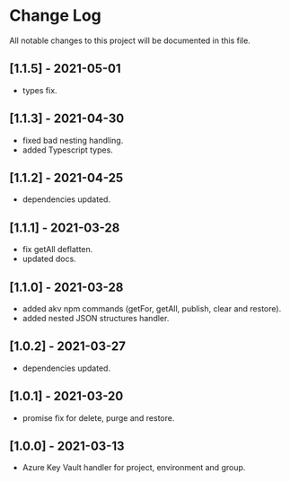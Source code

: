 # Change Log

All notable changes to this project will be documented in this file.

## [1.1.5] - 2021-05-01
-   types fix.

## [1.1.3] - 2021-04-30
-   fixed bad nesting handling.
-   added Typescript types.

## [1.1.2] - 2021-04-25
-   dependencies updated.
## [1.1.1] - 2021-03-28
-   fix getAll deflatten.
-   updated docs.

## [1.1.0] - 2021-03-28
-   added akv npm commands (getFor, getAll, publish, clear and restore).
-   added nested JSON structures handler.

## [1.0.2] - 2021-03-27
-   dependencies updated.

## [1.0.1] - 2021-03-20
-   promise fix for delete, purge and restore.

## [1.0.0] - 2021-03-13
-   Azure Key Vault handler for project, environment and group.
